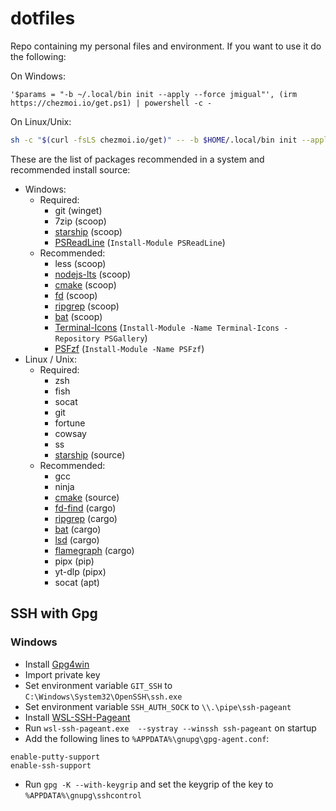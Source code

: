 # dotfiles

Repo containing my personal files and environment. If you want to use it do the following:

On Windows:

```pwsh
'$params = "-b ~/.local/bin init --apply --force jmigual"', (irm https://chezmoi.io/get.ps1) | powershell -c -
```

On Linux/Unix:

```sh
sh -c "$(curl -fsLS chezmoi.io/get)" -- -b $HOME/.local/bin init --apply jmigual 
```

These are the list of packages recommended in a system and recommended install source:

- Windows:
    - Required:
        - git (winget)
        - 7zip (scoop)
        - [starship](https://starship.rs/) (scoop)
        - [PSReadLine](https://github.com/PowerShell/PSReadLine) (`Install-Module PSReadLine`)
    - Recommended:
        - less (scoop)
        - [nodejs-lts](https://nodejs.org/) (scoop)
        - [cmake](https://cmake.org/) (scoop)
        - [fd](https://github.com/sharkdp/fd) (scoop)
        - [ripgrep](https://github.com/BurntSushi/ripgrep) (scoop)
        - [bat](https://github.com/sharkdp/bat) (scoop)
        - [Terminal-Icons](https://github.com/devblackops/Terminal-Icons) (`Install-Module -Name Terminal-Icons -Repository PSGallery`)
        - [PSFzf](https://github.com/kelleyma49/PSFzf) (`Install-Module -Name PSFzf`)
- Linux / Unix:
    - Required:
        - zsh 
        - fish
        - socat
        - git
        - fortune
        - cowsay
        - ss
        - [starship](https://starship.rs/) (source)
    - Recommended:
        - gcc
        - ninja
        - [cmake](https://cmake.org/download/) (source)
        - [fd-find](https://github.com/sharkdp/fd) (cargo)
        - [ripgrep](https://github.com/BurntSushi/ripgrep) (cargo)
        - [bat](https://github.com/sharkdp/bat) (cargo)
        - [lsd](https://github.com/lsd-rs/lsd) (cargo)
        - [flamegraph](https://github.com/flamegraph-rs/flamegraph) (cargo)
        - pipx (pip)
        - yt-dlp (pipx)
        - socat (apt)


## SSH with Gpg

### Windows

- Install [Gpg4win](https://www.gpg4win.org/)
- Import private key
- Set environment variable `GIT_SSH` to `C:\Windows\System32\OpenSSH\ssh.exe`
- Set environment variable `SSH_AUTH_SOCK` to `\\.\pipe\ssh-pageant`
- Install [WSL-SSH-Pageant](https://github.com/benpye/wsl-ssh-pageant/releases)
- Run `wsl-ssh-pageant.exe  --systray --winssh ssh-pageant` on startup
- Add the following lines to `%APPDATA%\gnupg\gpg-agent.conf`:
```
enable-putty-support
enable-ssh-support
```
- Run `gpg -K --with-keygrip` and set the keygrip of the key to `%APPDATA%\gnupg\sshcontrol`

